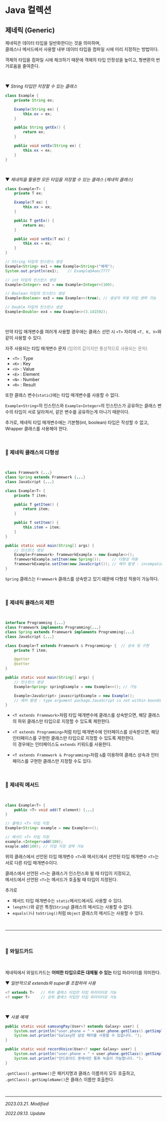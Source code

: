 # Java 컬렉션

## 제네릭 (Generic)

제네릭은 데이터 타입을 일반화한다는 것을 의미하며,  
클래스나 메서드에서 사용할 내부 데이터 타입을 컴파일 시에 미리 지정하는 방법이다.

객체의 타입을 컴파일 시에 체크하기 때문에 객체의 타입 안정성을 높이고, 형변환의 번거로움을 줄여준다.

<br>

▼ _String 타입만 저장할 수 있는 클래스_

```java
class Example {
    private String ex;

    Example(String ex) {
        this.ex = ex;
    }

    public String getEx() {
        return ex;
    }

    public void setEx(String ex) {
        this.ex = ex;
    }
}
```

<br>

▼ _제네릭을 활용한 모든 타입을 저장할 수 있는 클래스 (제네릭 클래스)_

```java
class Example<T> {
    private T ex;

    Example(T ex) {
        this.ex = ex;
    }

    public T getEx() {
        return ex;
    }

    public void setEx(T ex) {
        this.ex = ex;
    }
}

// String 타입의 인스턴스 생성
Example<String> ex1 = new Example<String>("예제");
System.out.println(ex1);    // Example@4eec7777

// int 타입의 인스턴스 생성
Example<Integer> ex2 = new Example<Integer>(100);

// Boolean 타입의 인스턴스 생성
Example<Boolean> ex3 = new Example<>(true); // 생성자 부분 타입 생략 가능

// Double 타입의 인스턴스 생성
Example<Double> ex4 = new Example<>(3.141592);
```

<br>

만약 타입 매개변수를 여러개 사용할 경우에는 클래스 선언 시 ```<T>``` 자리에 ```<T, K, V>```와 같이 사용할 수 있다.

자주 사용되는 타입 매개변수 문자 
<span style = "color : gray"> (임의의 값이지만 통상적으로 사용되는 문자) </span>

- ```<T>``` : Type
- ```<K>``` : Key
- ```<V>``` : Value
- ```<E>``` : Element
- ```<N>``` : Number
- ```<R>``` : Result

또한 클래스 변수(```static```)에는 타입 매개변수를 사용할 수 없다.

```Example<String>```의 인스턴스와 ```Example<Integer>```의 인스턴스가 공유하는 클래스 변수의 타입이 서로 달라져서, 같은 변수를 공유하는게 아니기 때문이다.

추가로, 제네릭 타입 매개변수에는 기본형(int, boolean) 타입은 작성할 수 없고, Wrapper 클래스를 사용해야 한다.

<br>

### 🔸 제네릭 클래스의 다형성

<br>

```java
class Framework {...}
class Spring extends Framework {...}
class JavaScript {...}

class Example<T> {
    private T item;

    public T getItem() {
        return item;
    }

    public T setItem() {
        this.item = item;
    }
}

public static void main(String[] args) {
    // 인스턴스 생성
    Example<Framework> frameworkExample = new Example<>();
    frameworkExample.setItem(new Spring());     // 다형성 적용
    frameworkExample.setItem(new JavaScript()); // 에러 발생 : incompatible types
}
```

```Spring``` 클래스는 ```Framework``` 클래스를 상속받고 있기 떄문에 다형성 적용이 가능하다.

<br>

### 🔸 제네릭 클래스의 제한

<br>

```java
interface Programming {...}
class Framework implements Programming{...}
class Spring extends Framework implements Programming{...}
class JavaScript {...}

class Example<T extends Framework & Programming> {  // 상속 및 구현
    private T item;

    @getter
    @setter
}

public static void main(String[] args) {
    // 인스턴스 생성
    Example<Spring> springExample = new Example<>(); // 가능

    Example<JavaScript> javascriptExample = new Example();  
    // 에러 발생 : type argument package.JavaScript is not within bounds of type-variable T
}
```

- ```<T extends Framework>```처럼 타입 매개변수에 클래스를 상속받으면, 해당 클래스의 하위 클래스만 타입으로 지정할 수 있도록 제한한다.

- ```<T extends Programming>```처럼 타입 매개변수에 인터페이스를 상속받으면, 해당 인터페이스를 구현한 클래스만 타입으로 지정할 수 있도록 제한한다.  
이 경우에는 인터페이스도 ```extends``` 키워드를 사용한다.

- ```<T extends Framework & Programming>```처럼 ```&```를 이용하여 클래스 상속과 인터페이스를 구현한 클래스만 지정할 수도 있다.

<br>

### 🔸 제네릭 메서드

<br>

```java
class Example<T> {
    public <T> void add(T element) {...}
}

// 클래스 <T> 타입 지정
Example<String> example = new Example<>();

// 메서드 <T> 타입 지정
example.<Integer>add(100);
exaple.add(100); // 타입 지정 생략 가능
```

위의 클래스에서 선언된 타입 매개변수 ```<T>```와 메서드에서 선언된 타입 매개변수 ```<T>```는 서로 다른 타입 매개변수이다.

클래스에서 선언된 ```<T>```는 클래스가 인스턴스화 될 때 타입이 지정되고,  
메서드에서 선언된 ```<T>```는 메서드가 호출될 때 타입이 지정된다.

추가로 
- 메서드 타입 매개변수는 ```static```메서드에서도 사용할 수 있다.
- ```length()```와 같은 특정(```String```) 클래스의 메서드는 사용할 수 없다.
- ```equals()```나 ```toString()```처럼 ```Object``` 클래스의 메서드는 사용할 수 있다.

<br>

***

<br>

### 🔸 와일드카드

<br>

제네릭에서 와일드카드는 **어떠한 타입으로든 대체될 수 있는** 타입 파라미터를 의미한다.

▼ _일반적으로 extends와 super를 조합하여 사용_

```java
<? extends T>   // 하위 클래스 타입만 타입 파라미터로 가능
<? super T>     // 상위 클래스 타입만 타입 파라미터로 가능
```

<br>

▼ _사용 예제_

```java
public static void samsungPay(User<? extends Galaxy> user) {
    System.out.println("user.phone = " + user.phone.getClass().getSimpleName());
    System.out.println("Galaxy만 삼성 페이를 사용할 수 있습니다. ");
}

public static void recordVoice(User<? super Galaxy> user) {
    System.out.println("user.phone = " + user.phone.getClass().getSimpleName());
    System.out.println("안드로이드 폰에서만 통화 녹음이 가능합니다. ");
}
```
```.getClass().getName()```은 패키지명과 클래스 이름까지 모두 호출하고,  
```.getClass().getSimpleName()```은 클래스 이름만 호출한다.


<br>

***

_2023.03.21. Modified_

_2022.09.13. Update_
